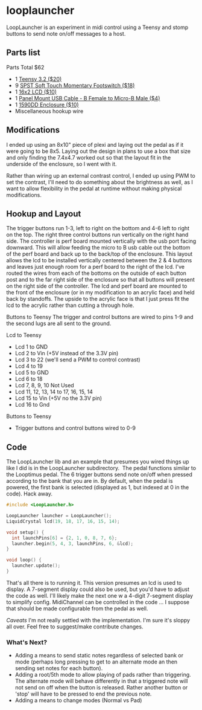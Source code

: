 # looplauncher

LoopLauncher is an experiment in midi control using a Teensy and stomp buttons to send note on/off messages to a host.

## Parts list
Parts Total $62
- 1 [Teensy 3.2 ($20)](https://www.pjrc.com/store/teensy32.html)
- 9 [SPST Soft Touch Momentary Footswitch ($18)](http://www.bitcheslovemyswitches.com/#!/SPST-Soft-Touch-Momentary-Footswitch-Normally-Open/p/10220659/category=5027572)
- 1 [16x2 LCD ($10)](https://www.adafruit.com/product/181)
- 1 [Panel Mount USB Cable - B Female to Micro-B Male ($4)](https://www.adafruit.com/products/937)
- 1 [1590DD Enclosure ($10)](http://www.bitcheslovemyswitches.com/#!/1590DD/p/20370169/category=5027533)
- Miscellaneous hookup wire


## Modifications
I ended up using an 8x10" piece of plexi and laying out the pedal as if it were going to be 8x5.  Laying out the design in plans to use a box that size and only finding the 7.4x4.7 worked out so that the layout fit in the underside of the enclosure, so I went with it.

Rather than wiring up an external contrast control, I ended up using PWM to set the contrast, I'll need to do something about the brightness as well, as I want to allow flexibility in the pedal at runtime without making physical modifications.

## Hookup and Layout
The trigger buttons run 1-3, left to right on the bottom and 4-6 left to right on the top.  The right three control buttons run vertically on the right hand side.
The controller is perf board mounted vertically with the usb port facing downward.  This will allow feeding the micro to B usb cable out the bottom of the perf board and back up to the back/top of the enclosure.
This layout allows the lcd to be installed vertically centered between the 2 & 4 buttons and leaves just enough room for a perf board to the right of the lcd.  I've routed the wires from each of the bottoms on the outside of each button post and to the far right side of the enclosure so that all buttons will present on the right side of the controller.
The lcd and perf board are mounted to the front of the enclosure (or in my modification to an acrylic face) and held back by standoffs.  The upside to the acrylic face is that I just press fit the lcd to the acrylic rather than cutting a through hole.

Buttons to Teensy
The trigger and control buttons are wired to pins 1-9 and the second lugs are all sent to the ground.

Lcd to Teensy
- Lcd 1 to GND
- Lcd 2 to Vin (+5V instead of the 3.3V pin)
- Lcd 3 to 22 (we'll send a PWM to control contrast)
- Lcd 4 to 19
- Lcd 5 to GND
- Lcd 6 to 18
- Lcd 7, 8, 9, 10 Not Used
- Lcd 11, 12, 13, 14 to 17, 16, 15, 14
- Lcd 15 to Vin (+5V no the 3.3V pin)
- Lcd 16 to Gnd

Buttons to Teensy
- Trigger buttons and control buttons wired to 0-9

## Code
The LoopLauncher lib and an example that presumes you wired things up like I did is in the LoopLauncher subdirectory.  The pedal functions similar to the Looptimus pedal.  The 6 trigger buttons send note on/off when pressed according to the bank that you are in.  By default, when the pedal is powered, the first bank is selected (displayed as 1, but indexed at 0 in the code).  Hack away.

```c++
#include <LoopLauncher.h>

LoopLauncher launcher = LoopLauncher();
LiquidCrystal lcd(19, 18, 17, 16, 15, 14);

void setup() {
  int launchPins[6] = {2, 1, 0, 8, 7, 6};
  launcher.begin(5, 4, 3, launchPins, 6, &lcd);
}

void loop() {
  launcher.update();
}
```

That's all there is to running it.  This version presumes an lcd is used to display.  A 7-segment display could also be used, but you'd have to adjust the code as well.  I'll likely make the next one w a 4-digit 7-segment display to simplify config.  MidiChannel can be controlled in the code ... I suppose that should be made configurable from the pedal as well.

*Caveats*
I'm not really settled with the implementation.  I'm sure it's sloppy all over.  Feel free to suggest/make contribute changes.

### What's Next?
- Adding a means to send static notes regardless of selected bank or mode (perhaps long pressing to get to an alternate mode an then sending set notes for each button).
- Adding a root/5th mode to allow playing of pads rather than triggering.  The alternate mode will behave differently in that a triggered note will not send on off when the button is released.  Rather another button or 'stop' will have to be pressed to end the previous note.
-  Adding a means to change modes (Normal vs Pad)
 
